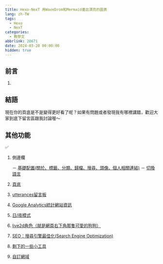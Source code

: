 ```yaml
---
title: Hexo-NexT 用WaveDrom和Mermaid畫出漂亮的圖表
lang: zh-TW
tags:
  - Hexo
  - NexT
categories:
  - 教學文
abbrlink: 20671
date: 2024-03-20 00:00:00
hidden: true
---
```


## 前言

<!--more-->

1. [](/)

## 結語

現在你的頁底是不是變得更好看了呢？如果有問題或者發現我有哪裡講錯，歡迎大家到底下留言區跟我討論喔～

## 其他功能

✅

1. 側邊欄

    － [基礎配置(關於、標籤、分類、歸檔、搜尋、頭像、個人相關連結)](/NexT-sidebar-basic)
    － [切換語言](/NexT-sidebar-switch-lang)

2. [頁底](/NexT-footer)
3. [utterances留言板](/NexT-utterances-comment-box)
4. [Google Analytics統計網站資訊](/NexT-google-analytics)
5. [日/夜模式](/NexT-dark-light-mode)
6. [live2d角色（就是網頁右下角那隻可愛的狗狗）](/NexT-live2d)
7. [SEO：搜尋引擎最佳化(Search Engine Optimization)](/SEO-Search-Engine-Optimization)
8. [剩下的一些小工具](/NexT-some-cool-tools)
9. [自訂網域](/Hexo-NexT_custom_domain)